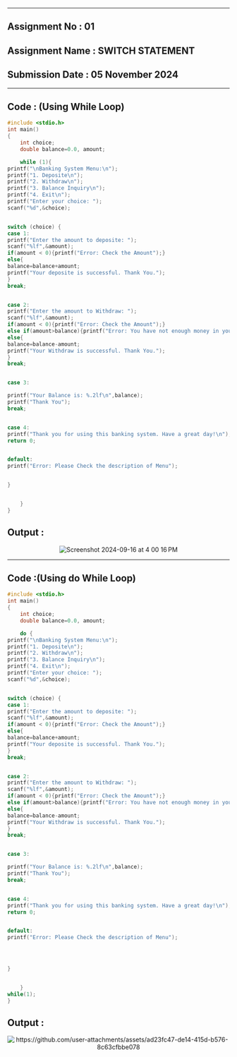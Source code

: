 
----------
## **Assignment No : 01**

## **Assignment Name : SWITCH STATEMENT**

## **Submission Date : 05 November 2024**

----------



## **Code : (Using While Loop)**
```C
#include <stdio.h>
int main()
{
    int choice;
    double balance=0.0, amount;

    while (1){
printf("\nBanking System Menu:\n");
printf("1. Deposite\n");
printf("2. Withdraw\n");
printf("3. Balance Inquiry\n");
printf("4. Exit\n");
printf("Enter your choice: ");
scanf("%d",&choice);


switch (choice) {
case 1:
printf("Enter the amount to deposite: ");
scanf("%lf",&amount);
if(amount < 0){printf("Error: Check the Amount");}
else{
balance=balance+amount;
printf("Your deposite is successful. Thank You.");
}
break;


case 2:
printf("Enter the amount to Withdraw: ");
scanf("%lf",&amount);
if(amount < 0){printf("Error: Check the Amount");}
else if(amount>balance){printf("Error: You have not enough money in your account.");}
else{
balance=balance-amount;
printf("Your Withdraw is successful. Thank You.");
}
break;


case 3:

printf("Your Balance is: %.2lf\n",balance);
printf("Thank You");
break;


case 4:
printf("Thank you for using this banking system. Have a great day!\n");
return 0;


default:
printf("Error: Please Check the description of Menu");


}


    }
}
```

## **Output :**
<p align="center">
<img alt="Screenshot 2024-09-16 at 4 00 16 PM" src="https://github.com/user-attachments/assets/c7b5a016-eda9-4aa2-a2ec-2b1402d764d3">
</p>

----------



## **Code :(Using do While Loop)**
```C
#include <stdio.h>
int main()
{
    int choice;
    double balance=0.0, amount;

    do {
printf("\nBanking System Menu:\n");
printf("1. Deposite\n");
printf("2. Withdraw\n");
printf("3. Balance Inquiry\n");
printf("4. Exit\n");
printf("Enter your choice: ");
scanf("%d",&choice);


switch (choice) {
case 1:
printf("Enter the amount to deposite: ");
scanf("%lf",&amount);
if(amount < 0){printf("Error: Check the Amount");}
else{
balance=balance+amount;
printf("Your deposite is successful. Thank You.");
}
break;


case 2:
printf("Enter the amount to Withdraw: ");
scanf("%lf",&amount);
if(amount < 0){printf("Error: Check the Amount");}
else if(amount>balance){printf("Error: You have not enough money in your account.");}
else{
balance=balance-amount;
printf("Your Withdraw is successful. Thank You.");
}
break;


case 3:

printf("Your Balance is: %.2lf\n",balance);
printf("Thank You");
break;


case 4:
printf("Thank you for using this banking system. Have a great day!\n");
return 0;


default:
printf("Error: Please Check the description of Menu");




}


    }
while(1);
}
```

## **Output :**
<p align="center">
<img alt="https://github.com/user-attachments/assets/ad23fc47-de14-415d-b576-8c63cfbbe078">
</p>
